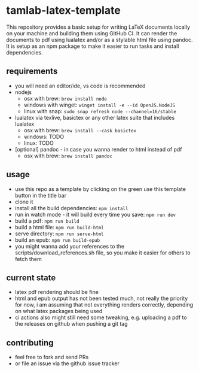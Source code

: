 # tamlab-latex-template
This repository provides a basic setup for writing LaTeX documents locally on your machine and building them using GitHub CI.
It can render the documents to pdf using lualatex and/or as a stylable html file using pandoc. It is setup as an npm package to make it easier to run tasks and install dependencies.


## requirements
* you will need an editor/ide, vs code is recommended
* nodejs
  * osx with brew: `brew install node`
  * windows with winget: `winget install -e --id OpenJS.NodeJS`
  * linux with snap: `sudo snap refresh node --channel=16/stable`
* lualatex via texlive, basictex or any other latex suite that includes lualatex
    * osx with brew: `brew install --cask basictex`
    * windows: TODO
    * linux: TODO
* [optional] pandoc - in case you wanna render to html instead of pdf
  * osx with brew: `brew install pandoc`

## usage
* use this repo as a template by clicking on the green use this template button in the title bar
* clone it
* install all the build dependencies: `npm install`
* run in watch mode - it will build every time you save: `npm run dev`
* build a pdf: `npm run build`
* build a html file: `npm run build-html`
* serve directory: `npm run serve-html`
* build an epub: `npm run build-epub`
* you might wanna add your references to the scripts/download_references.sh file, so you make it easier for others to fetch them

## current state
* latex pdf rendering should be fine
* html and epub output has not been tested much, not really the priority for now, i am assuming that not everything renders correctly, depending on what latex packages being used
* ci actions also might still need some tweaking, e.g. uploading a pdf to the releases on github when pushing a git tag

## contributing
* feel free to fork and send PRs
* or file an issue via the github issue tracker
